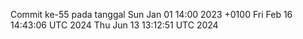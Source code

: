 Commit ke-55 pada tanggal Sun Jan 01 14:00 2023 +0100
Fri Feb 16 14:43:06 UTC 2024
Thu Jun 13 13:12:51 UTC 2024
